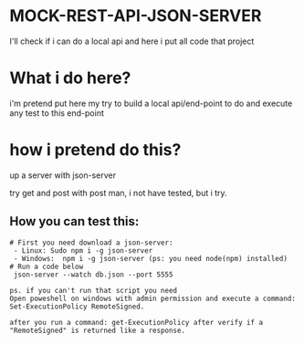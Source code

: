 # MOCK-REST-API-JSON-SERVER
I'll check if i can do a local api and here i put all code that project

# What i do here?

i'm pretend put here my try to build a local api/end-point to do and execute any test to this end-point

# how i pretend do this?

up a server with json-server

try get and post with post man, i not have tested, but i try.
## How you can test this:
```
# First you need download a json-server:
 - Linux: Sudo npm i -g json-server
 - Windows:  npm i -g json-server (ps: you need node(npm) installed)
# Run a code below
 json-server --watch db.json --port 5555
 
ps. if you can't run that script you need
Open poweshell on windows with admin permission and execute a command: Set-ExecutionPolicy RemoteSigned.

after you run a command: get-ExecutionPolicy after verify if a "RemoteSigned" is returned like a response.
```

